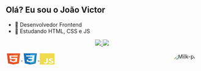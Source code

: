## Olá? Eu sou o João Victor

- 🔭 Desenvolvedor Frontend
- 🌱 Estudando HTML, CSS e JS

<div align="center">
  <a href="https://github.com/Milk21291">
  <img height="180em" src="https://github-readme-stats.vercel.app/api?username=Milk21291&show_icons=true&theme=dark&include_all_commits=true&count_private=true"/>
  <img height="180em" src="https://github-readme-stats.vercel.app/api/top-langs/?username=Milk21291&layout=compact&langs_count=7&theme=dark"/>
</div>
<div style="display: inline_block"><br>
  <img align="center" alt="Milk-HTML" height="30" width="40" src="https://raw.githubusercontent.com/devicons/devicon/master/icons/html5/html5-original.svg">
  <img align="center" alt="Milk-CSS" height="30" width="40" src="https://raw.githubusercontent.com/devicons/devicon/master/icons/css3/css3-original.svg">
  <img align="center" alt="Milk-Js" height="30" width="40" src="https://raw.githubusercontent.com/devicons/devicon/master/icons/javascript/javascript-plain.svg">
  <img align="right" alt="Milk-pic" height="150" style="border-radius:50px;" src="https://cdn.pixabay.com/photo/2021/03/27/15/36/milk-6128778_960_720.png">
</div>
  
  ##
 
 
 
